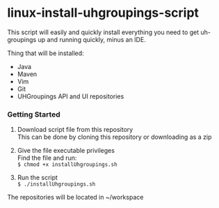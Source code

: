 # linux-install-uhgroupings-script

This script will easily and quickly install everything you need to get uh-groupings up and running quickly, minus an IDE.


Thing that will be installed:
* Java
* Maven
* Vim
* Git
* UHGroupings API and UI repositories


### Getting Started

1. Download script file from this repository  
  This can be done by cloning this repository or downloading as a zip

2. Give the file executable privileges  
  Find the file and run:  
  ``$ chmod +x installUhgroupings.sh``
  
3. Run the script  
  ``$ ./installUhgroupings.sh``
  
The repositories will be located in ~/workspace
